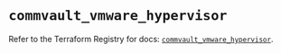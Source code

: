 # `commvault_vmware_hypervisor`

Refer to the Terraform Registry for docs: [`commvault_vmware_hypervisor`](https://registry.terraform.io/providers/commvault/commvault/1.2.10/docs/resources/vmware_hypervisor).
